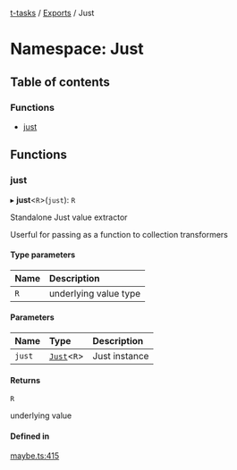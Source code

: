 [t-tasks](../README.md) / [Exports](../modules.md) / Just

# Namespace: Just

## Table of contents

### Functions

- [just](Just.md#just)

## Functions

### just

▸ **just**<`R`\>(`just`): `R`

Standalone Just value extractor

Userful for passing as a function to collection transformers

#### Type parameters

| Name | Description |
| :------ | :------ |
| `R` | underlying value type |

#### Parameters

| Name | Type | Description |
| :------ | :------ | :------ |
| `just` | [`Just`](../interfaces/Just.md)<`R`\> | Just instance |

#### Returns

`R`

underlying value

#### Defined in

[maybe.ts:415](https://github.com/lammonaaf/t-tasks/blob/82fb525/src/maybe.ts#L415)

